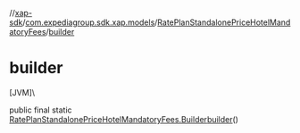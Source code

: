 //[xap-sdk](../../../index.md)/[com.expediagroup.sdk.xap.models](../index.md)/[RatePlanStandalonePriceHotelMandatoryFees](index.md)/[builder](builder.md)

# builder

[JVM]\

public final static [RatePlanStandalonePriceHotelMandatoryFees.Builder](-builder/index.md)[builder](builder.md)()
